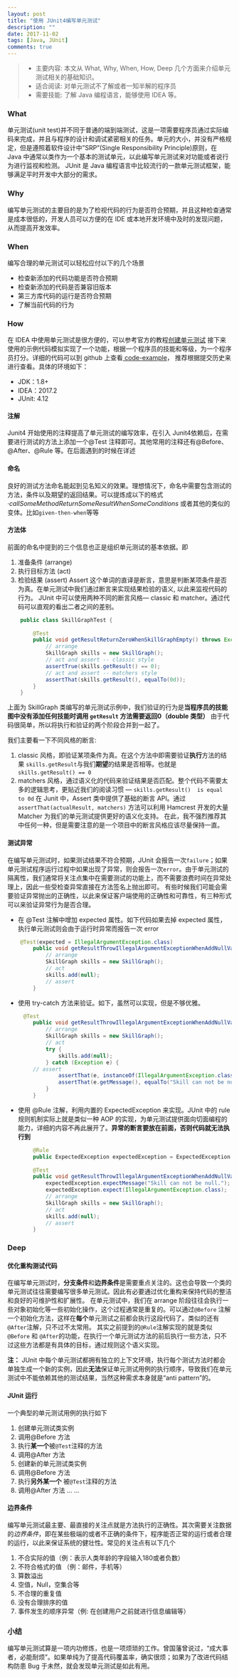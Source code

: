 ```yaml
---
layout: post
title: "使用 JUnit4编写单元测试"
description: ""
date: 2017-11-02
tags: [Java, JUnit]
comments: true
---
```



> - 主要内容: 本文从 What, Why, When, How, Deep 几个方面来介绍单元测试相关的基础知识。
> - 适合阅读: 对单元测试不了解或者一知半解的程序员
> - 需要技能: 了解 Java 编程语言，能够使用 IDEA 等。

### What

单元测试(unit test)并不同于普通的端到端测试，这是一项需要程序员通过实际编码来完成，并且与程序的设计和调试紧密相关的任务。单元的大小，并没有严格规定，但是遵照着软件设计中”SRP”(Single Responsibility Principle)原则，在 Java 中通常以类作为一个基本的测试单元，以此编写单元测试来对功能或者说行为进行监视和检测。
JUnit 是 Java 编程语言中比较流行的一款单元测试框架，能够满足平时开发中大部分的需求。

### Why

编写单元测试的主要目的是为了检视代码的行为是否符合预期，并且这种检查通常是成本很低的，开发人员可以方便的在 IDE 或本地开发环境中及时的发现问题，从而提高开发效率。

### When

编写合理的单元测试可以轻松应付以下的几个场景
- 检查新添加的代码功能是否符合预期
- 检查新添加的代码是否兼容旧版本
- 第三方库代码的运行是否符合预期
- 了解当前代码的行为

### How

在 IDEA 中使用单元测试是很方便的，可以参考官方的教程[创建单元测试](https://www.jetbrains.com/help/idea/creating-tests.html)
接下来使用的示例代码模拟实现了一个功能，根据一个程序员的技能和等级，为一个程序员打分。详细的代码可以到 github 上查看[ code-example](https://github.com/michalyao/junit4-code-example)， 推荐根据提交历史来进行查看。具体的环境如下：
- JDK：1.8+
- IDEA：2017.2
- JUnit: 4.12

#### 注解

Junit4 开始使用的注释提高了单元测试的编写效率，在引入 Junit4依赖后，在需要进行测试的方法上添加一个@Test 注释即可。其他常用的注释还有@Before、@After、@Rule 等。在后面遇到的时候在详述

#### 命名

良好的测试方法命名能起到见名知义的效果。理想情况下，命名中需要包含测试的方法，条件以及期望的返回结果。可以提炼成以下的格式
·*callSomeMethodReturnSomeResultWhenSomeConditions*
或者其他的类似的变体。比如`given-then-when`等等

#### 方法体

前面的命名中提到的三个信息也正是组织单元测试的基本依据。即
1. 准备条件 (arrange)
2. 执行目标方法 (act)
3. 检验结果 (assert)
Assert 这个单词的直译是断言，意思是判断某项条件是否为真。在单元测试中我们通过断言来实现结果检验的语义, 以此来监视代码的行为。
JUnit 中可以使用两种不同的断言风格— classic 和 matcher。通过代码可以直观的看出二者之间的差别。
``` java
	public class SkillGraphTest {
	
	    @Test
	    public void getResultReturnZeroWhenSkillGraphEmpty() throws Exception {
	        // arrange
	        SkillGraph skills = new SkillGraph();
	        // act and assert -- classic style
	        assertTrue(skills.getResult() == 0);
	        // act and assert -- matchers style
	        assertThat(skills.getResult(), equalTo(0d));
	    }
	}
```
上面为 SkillGraph 类编写的单元测试示例中，我们验证的行为是**当程序员的技能图中没有添加任何技能时调用 `getResult` 方法需要返回0（double 类型）** 
由于代码很简单，所以将执行和验证的两个阶段合并到一起了。

我们主要看一下不同风格的断言:
1. classic 风格，即验证某项条件为真。在这个方法中即需要验证**执行**方法的结果 `skills.getResult`与我们**期望**的结果是否相等。也就是`skills.getResult() == 0 `
2.  matchers 风格，通过语义化的代码来验证结果是否匹配。整个代码不需要太多的逻辑思考，更贴近我们的阅读习惯 — `skills.getResult()  is equal to 0d`
在 Junit 中，Assert 类中提供了基础的断言 API。通过 `assertThat(actualResult, matchers)` 方法可以利用 Hamcrest 开发的大量 Matcher 为我们的单元测试提供更好的语义化支持。
在此，我不强烈推荐其中任何一种，但是需要注意的是一个项目中的断言风格应该尽量保持一直。

#### 测试异常

在编写单元测试时，如果测试结果不符合预期，JUnit 会报告一次`failure`；如果单元测试程序运行过程中如果出现了异常，则会报告一次`error`。由于单元测试的隔离性，我们通常将关注点集中在需要测试的功能上，而不需要浪费时间在异常处理上，因此一些受检查异常直接在方法签名上抛出即可。
有些时候我们可能会需要验证异常抛出的正确性，以此来保证客户端使用的正确性和可靠性，有三种形式可以来验证异常行为是否合理。
* 在 @Test 注解中增加 expected 属性。如下代码如果去掉 expected 属性，执行单元测试则会由于运行时异常而报告一次 error
``` java
	@Test(expected = IllegalArgumentException.class)
	    public void getResultThrowIllegalArgumentExceptionWhenAddNullValue() throws Exception {
	        // arrange
	        SkillGraph skills = new SkillGraph();
	        // act
	        skills.add(null);
	        // assert
	    }
```
* 使用 try-catch 方法来验证。如下，虽然可以实现，但是不够优雅。
``` java
	 @Test
	    public void getResultThrowIllegalArgumentExceptionWhenAddNullValue() throws Exception {
	        // arrange
	        SkillGraph skills = new SkillGraph();
	        // act
	        try {
	            skills.add(null);
	        } catch (Exception e) {
		// assert
	            assertThat(e, instanceOf(IllegalArgumentException.class));
	            assertThat(e.getMessage(), equalTo("Skill can not be null."));
	        }
	    }
```
* 使用 @Rule 注解，利用内置的 ExpectedException 来实现。JUnit 中的 rule 规则机制实际上就是类似一种 AOP 的实现，为单元测试提供面向切面编程的能力，详细的内容不再此展开了。**异常的断言要放在前面，否则代码就无法执行到**
``` java
	    @Rule
	    public ExpectedException expectedException = ExpectedException.none();
	
	    @Test
	    public void getResultThrowIllegalArgumentExceptionWhenAddNullValue() throws Exception {
	        expectedException.expectMessage("Skill can not be null.");
	        expectedException.expect(IllegalArgumentException.class);
	        // arrange
	        SkillGraph skills = new SkillGraph();
	        // act
	        skills.add(null);
	        // assert
	    }
```

### Deep

#### 优化重构测试代码
在编写单元测试时，**分支条件**和**边界条件**是需要重点关注的。这也会导致一个类的单元测试往往需要编写很多单元测试。因此有必要通过优化重构来保持代码的整洁和良好的可维护性和扩展性。
在单元测试中，我们在 arrange 阶段往往会执行一些对象初始化等一些初始化操作，这个过程通常是重复的。可以通过`@Before` 注解一个初始化方法，这样在**每个**单元测试之前都会执行这段代码了。类似的还有`@After`注解，只不过不太常用。
其实之前提到的`@Rule`注解实现的就是类似`@Before` 和 `@After`的功能，在执行一个单元测试方法的前后执行一些方法，只不过这些方法都是有具体的目标，通过规则这个语义实现。

**注：** JUnit 中每个单元测试都拥有独立的上下文环境，执行每个测试方法时都会单独生成一个新的实例，因此**无法**保证单元测试用例的执行顺序，导致我们在单元测试中不能依赖其他的测试结果，当然这种需求本身就是“anti pattern”的。

#### JUnit 运行

一个典型的单元测试用例的执行如下
1. 创建单元测试类实例
2. 调用@Before 方法
3. 执行**某一个**被`@Test`注释的方法
4. 调用@After 方法
5. 创建新的单元测试类实例
6. 调用@Before 方法
7. 执行**另外某一个** 被`@Test`注释的方法
8. 调用@After 方法
… …

#### 边界条件

编写单元测试最主要、最直接的关注点就是方法执行的正确性。其次需要关注数据的*边界条件*，即在某些极端的或者不正确的条件下，程序能否正常的运行或者合理的运行，以此来保证系统的健壮性。常见的关注点有以下几个
1. 不合实际的值（例：表示人类年龄的字段输入180或者负数）
2. 不符合格式的值 （例：邮件，手机等）
3. 算数溢出
4. 空值，Null，空集合等
5. 不合理的重复值
6. 没有合理排序的值
7. 事件发生的顺序异常（例: 在创建用户之前就进行信息编辑等）

### 小结
编写单元测试算是一项内功修炼，也是一项烦琐的工作。曾国藩曾说过，“成大事者，必能耐烦”。如果单纯为了提高代码覆盖率，确实很烦；如果为了改进代码结构防患 Bug 于未然，就会发现单元测试是如此有用。